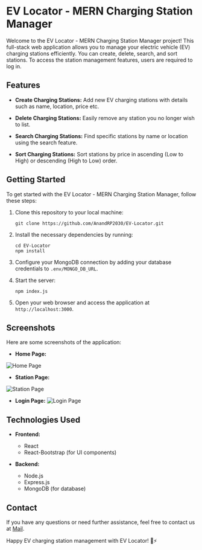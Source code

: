 # EV Locator - MERN Charging Station Manager

Welcome to the EV Locator - MERN Charging Station Manager project! This full-stack web application allows you to manage your electric vehicle (EV) charging stations efficiently. You can create, delete, search, and sort stations. To access the station management features, users are required to log in.

## Features

- **Create Charging Stations:** Add new EV charging stations with details such as name, location, price etc.

- **Delete Charging Stations:** Easily remove any station you no longer wish to list.

- **Search Charging Stations:** Find specific stations by name or location using the search feature.

- **Sort Charging Stations:** Sort stations by price in ascending (Low to High) or descending (High to Low) order.

## Getting Started

To get started with the EV Locator - MERN Charging Station Manager, follow these steps:

1. Clone this repository to your local machine:

   ```
   git clone https://github.com/AnandRP2030/EV-Locator.git
   ```

2. Install the necessary dependencies by running:

   ```
   cd EV-Locator
   npm install
   ```

3. Configure your MongoDB connection by adding your database credentials to `.env/MONGO_DB_URL`.

4. Start the server:

   ```
   npm index.js
   ```

5. Open your web browser and access the application at `http://localhost:3000`.

## Screenshots

Here are some screenshots of the application:

- **Home Page:**

![Home Page](https://pbs.twimg.com/media/F8V3217XsAAbpty?format=jpg&name=large)

- **Station Page:**

![Station Page](https://pbs.twimg.com/media/F8V300zWYAEpPAg?format=png&name=large)

- **Login Page:**
  ![Login Page](https://pbs.twimg.com/media/F8V32FlWQAECYia?format=jpg&name=large)

## Technologies Used

- **Frontend:**

  - React
  - React-Bootstrap (for UI components)

- **Backend:**
  - Node.js
  - Express.js
  - MongoDB (for database)



## Contact

If you have any questions or need further assistance, feel free to contact us at [Mail](mailto:anand.rp2030@gmail.com).

Happy EV charging station management with EV Locator! 🚗⚡
